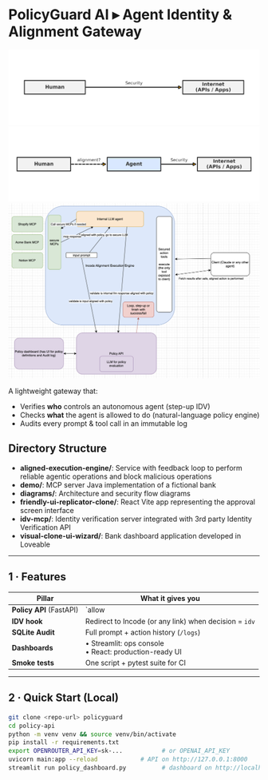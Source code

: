# PolicyGuard AI ▸ Agent Identity & Alignment Gateway

![Pre-agentic](diagrams/pre_agentic_security.png)
![Agentic](diagrams/agentic_security.png)
![Architecture Overview](diagrams/architecture_overview.png)

A lightweight gateway that:
* Verifies **who** controls an autonomous agent (step-up IDV)
* Checks **what** the agent is allowed to do (natural-language policy engine)
* Audits every prompt & tool call in an immutable log

## Directory Structure

- **aligned-execution-engine/**: Service with feedback loop to perform reliable agentic operations and block malicious operations
- **demo/**: MCP server Java implementation of a fictional bank
- **diagrams/**: Architecture and security flow diagrams
- **friendly-ui-replicator-clone/**: React Vite app representing the approval screen interface
- **idv-mcp/**: Identity verification server integrated with 3rd party Identity Verification API
- **visual-clone-ui-wizard/**: Bank dashboard application developed in Loveable


---

## 1 · Features

| Pillar | What it gives you |
|--------|------------------|
| **Policy API** (FastAPI) | `allow | deny | idv` decision in \<300 ms |
| **IDV hook** | Redirect to Incode (or any link) when decision = `idv` |
| **SQLite Audit** | Full prompt + action history (`/logs`) |
| **Dashboards** | • Streamlit: ops console<br>• React: production-ready UI |
| **Smoke tests** | One script + pytest suite for CI |

---

## 2 · Quick Start (Local)

```bash
git clone <repo-url> policyguard
cd policy-api
python -m venv venv && source venv/bin/activate
pip install -r requirements.txt
export OPENROUTER_API_KEY=sk-...           # or OPENAI_API_KEY
uvicorn main:app --reload            # API on http://127.0.0.1:8000
streamlit run policy_dashboard.py          # dashboard on http://localhost:8501